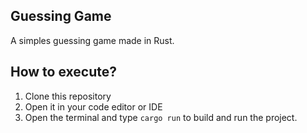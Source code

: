 ## Guessing Game

A simples guessing game made in Rust.

## How to execute?

1. Clone this repository
2. Open it in your code editor or IDE
3. Open the terminal and type `cargo run` to build and run the project.
